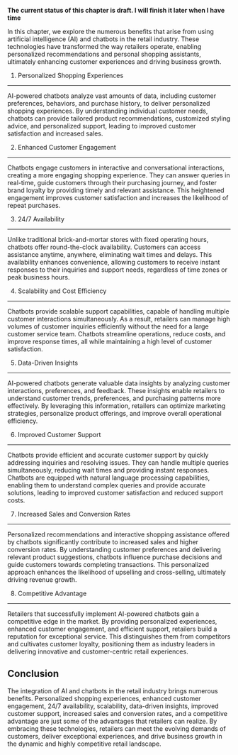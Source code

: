 **The current status of this chapter is draft. I will finish it later when I have time**

In this chapter, we explore the numerous benefits that arise from using artificial intelligence (AI) and chatbots in the retail industry. These technologies have transformed the way retailers operate, enabling personalized recommendations and personal shopping assistants, ultimately enhancing customer experiences and driving business growth.

1. Personalized Shopping Experiences
------------------------------------

AI-powered chatbots analyze vast amounts of data, including customer preferences, behaviors, and purchase history, to deliver personalized shopping experiences. By understanding individual customer needs, chatbots can provide tailored product recommendations, customized styling advice, and personalized support, leading to improved customer satisfaction and increased sales.

2. Enhanced Customer Engagement
-------------------------------

Chatbots engage customers in interactive and conversational interactions, creating a more engaging shopping experience. They can answer queries in real-time, guide customers through their purchasing journey, and foster brand loyalty by providing timely and relevant assistance. This heightened engagement improves customer satisfaction and increases the likelihood of repeat purchases.

3. 24/7 Availability
--------------------

Unlike traditional brick-and-mortar stores with fixed operating hours, chatbots offer round-the-clock availability. Customers can access assistance anytime, anywhere, eliminating wait times and delays. This availability enhances convenience, allowing customers to receive instant responses to their inquiries and support needs, regardless of time zones or peak business hours.

4. Scalability and Cost Efficiency
----------------------------------

Chatbots provide scalable support capabilities, capable of handling multiple customer interactions simultaneously. As a result, retailers can manage high volumes of customer inquiries efficiently without the need for a large customer service team. Chatbots streamline operations, reduce costs, and improve response times, all while maintaining a high level of customer satisfaction.

5. Data-Driven Insights
-----------------------

AI-powered chatbots generate valuable data insights by analyzing customer interactions, preferences, and feedback. These insights enable retailers to understand customer trends, preferences, and purchasing patterns more effectively. By leveraging this information, retailers can optimize marketing strategies, personalize product offerings, and improve overall operational efficiency.

6. Improved Customer Support
----------------------------

Chatbots provide efficient and accurate customer support by quickly addressing inquiries and resolving issues. They can handle multiple queries simultaneously, reducing wait times and providing instant responses. Chatbots are equipped with natural language processing capabilities, enabling them to understand complex queries and provide accurate solutions, leading to improved customer satisfaction and reduced support costs.

7. Increased Sales and Conversion Rates
---------------------------------------

Personalized recommendations and interactive shopping assistance offered by chatbots significantly contribute to increased sales and higher conversion rates. By understanding customer preferences and delivering relevant product suggestions, chatbots influence purchase decisions and guide customers towards completing transactions. This personalized approach enhances the likelihood of upselling and cross-selling, ultimately driving revenue growth.

8. Competitive Advantage
------------------------

Retailers that successfully implement AI-powered chatbots gain a competitive edge in the market. By providing personalized experiences, enhanced customer engagement, and efficient support, retailers build a reputation for exceptional service. This distinguishes them from competitors and cultivates customer loyalty, positioning them as industry leaders in delivering innovative and customer-centric retail experiences.

Conclusion
----------

The integration of AI and chatbots in the retail industry brings numerous benefits. Personalized shopping experiences, enhanced customer engagement, 24/7 availability, scalability, data-driven insights, improved customer support, increased sales and conversion rates, and a competitive advantage are just some of the advantages that retailers can realize. By embracing these technologies, retailers can meet the evolving demands of customers, deliver exceptional experiences, and drive business growth in the dynamic and highly competitive retail landscape.
